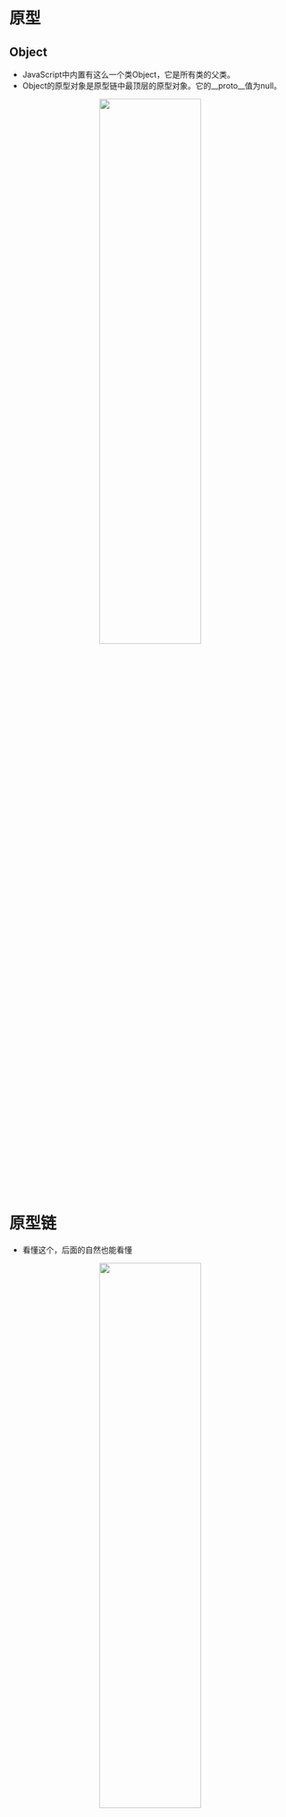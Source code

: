 

# 原型

## Object

- JavaScript中内置有这么一个类Object，它是所有类的父类。
- Object的原型对象是原型链中最顶层的原型对象。它的__proto__值为null。


<div align=center>
<img src="https://p3-juejin.byteimg.com/tos-cn-i-k3u1fbpfcp/9f5444e71c4849f08e924d7a5633f4ff~tplv-k3u1fbpfcp-zoom-1.image""" width="60%" height="50%"/>
</div>

# 原型链

- 看懂这个，后面的自然也能看懂


<div align=center>
<img src="https://p3-juejin.byteimg.com/tos-cn-i-k3u1fbpfcp/8daee1b227ff41b8921bab8f1095a54d~tplv-k3u1fbpfcp-zoom-1.image""" width="60%" height="50%"/>
</div>
- 这个是一些比较官方的，但是都不难

<div align=center>
<img src="https://p3-juejin.byteimg.com/tos-cn-i-k3u1fbpfcp/079c5c379cc84a2696367f26cdcae1dd~tplv-k3u1fbpfcp-zoom-1.image" width="60%" height="50%"/>
</div>



